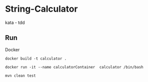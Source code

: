 # String-Calculator
  kata - tdd

## Run
  Docker

    docker build -t calculator .
    
    docker run -it --name calculatorContainer  calculator /bin/bash
    
    mvn clean test



